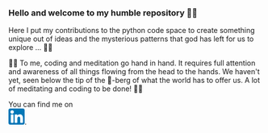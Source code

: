 ### Hello and welcome to my humble repository 🙋‍♂️

Here I put my contributions to the python code space to create something unique out of ideas 
and the mysterious patterns that god has left for us to explore ... 🕵️‍♂️

🧘‍♂️ To me, coding and meditation go hand in hand. It requires full attention and awareness of all things flowing from the head to the hands.
We haven't yet, seen below the tip of the 🧊-berg of what the world has to offer us. A lot of meditating and coding to be done! 👨‍💻

[](https://img.shields.io/badge/<WORD_ON_LEFT>-<WORD_ON_RIGHT>-informational?style=flat&logo=<LOGO_NAME>&logoColor=white&color=2bbc8a)


<!-- Actual text -->

You can find me on  
[![LinkedIn][2.2]][2].

<!-- Icons -->

[2.2]: https://github.com/gaurav-95/gaurav-95/blob/main/linkedin.png

<!-- Links to your social media accounts -->

[2]: https://www.linkedin.com/in/gauravhazra1995/

<!--
**gaurav-95/gaurav-95** is a ✨ _special_ ✨ repository because its `README.md` (this file) appears on your GitHub profile.

Here are some ideas to get you started:

- 🔭 I’m currently working on ...
- 🌱 I’m currently learning ...
- 👯 I’m looking to collaborate on ...
- 🤔 I’m looking for help with ...
- 💬 Ask me about ...
- 📫 How to reach me: ...
- 😄 Pronouns: ...
- ⚡ Fun fact: ...

![Gaurav's GitHub stats](https://github-readme-stats.vercel.app/api?username=gaurav-95&show_icons=true&theme=radical)
-->
